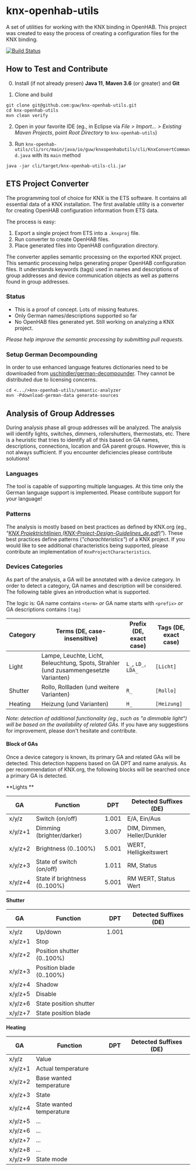 # knx-openhab-utils

A set of utilities for working with the KNX binding in OpenHAB.
This project was created to easy the process of creating a configuration files for the KNX binding.

[![Build Status](https://travis-ci.org/guw/knx-openhab-utils.svg?branch=master)](https://travis-ci.org/guw/knx-openhab-utils)


## How to Test and Contribute

0. Install (if not already presen) **Java 11**, **Maven 3.6** (or greater) and **Git**

1. Clone and build

```
git clone git@github.com:guw/knx-openhab-utils.git
cd knx-openhab-utils
mvn clean verify
```

2. Open in your favorite IDE (eg., in Eclipse via *File > Import... > Existing Maven Projects*, point *Root Directory* to `knx-openhab-utils`)

3. Run `knx-openhab-utils/cli/src/main/java/io/guw/knxopenhabutils/cli/KnxConvertCommand.java` with its `main` method

```
java -jar cli/target/knx-openhab-utils-cli.jar
```

## ETS Project Converter

The programming tool of choice for KNX is the ETS software.
It contains all essential data of a KNX installation.
The first available utility is a converter for creating OpenHAB configuration information from ETS data.

The process is easy:
1. Export a single project from ETS into a `.knxproj` file.
2. Run converter to create OpenHAB files.
3. Place generated files into OpenHAB configuration directory.

The converter applies semantic processing on the exported KNX project.
This semantic processing helps generating proper OpenHAB configuration files.
It understands keywords (tags) used in names and descriptions of group addresses and device communication objects as well as patterns found in group addresses.


### Status

* This is a proof of concept. Lots of missing features.
* Only German names/descriptions supported so far
* No OpenHAB files generated yet. Still working on analyzing a KNX project.

*Please help improve the semantic processing by submitting pull requests.*


### Setup German Decompounding

In order to use enhanced language features dictionaries need to be downloaded from [uschindler/german-decompounder](https://github.com/uschindler/german-decompounder).
They cannot be distributed due to licensing concerns.

```
cd <.../>knx-openhab-utils/semantic-analyzer
mvn -Pdownload-german-data generate-sources
```

## Analysis of Group Addresses

During analysis phase all group addresses will be analyzed.
The analysis will identify lights, switches, dimmers, rollershutters, thermostats, etc.
There is a heuristic that tries to identify all of this based on GA names, descriptions, connections, location and GA parent groups.
However, this is not always sufficient. If you encounter deficiencies please contribute solutions!

### Languages

The tool is capable of supporting multiple languages.
At this time only the German language support is implemented.
Please contribute support for your language!

### Patterns

The analysis is mostly based on best practices as defined by KNX.org (eg., *"[KNX Projektrichtlinien (KNX-Project-Design-Guidelines_de.pdf)](https://www.knx.org/wGlobal/wGlobal/scripts/accessDocument.php?forceDownload=0&document=%2FwAssets%2Fdocs%2Fdownloads%2FMarketing%2FFlyers%2FKNX-Project-Design-Guidelines%2FKNX-Project-Design-Guidelines_de.pdf)"*).
These best practices define patterns (*"charachteristics"*) of a KNX project.
If you would like to see additional characteristics being supported, please contribute an implementation of `KnxProjectCharacteristics`.

### Devices Categories

As part of the analysis, a GA will be annotated with a device category.
In order to detect a category, GA names and description will be considered.
The following table gives an introduction what is supported.

The logic is: GA name contains `<term>` *or* GA name starts with `<prefix>` *or* GA descriptions contains `[tag]`

| Category | Terms (DE, case-insensitive)                      | Prefix (DE, exact case) | Tags (DE, exact case) |
|----------|---------------------------------------------------|-------------------------|-----------------------|
| Light    | Lampe, Leuchte, Licht, Beleuchtung, Spots, Strahler (und zusammengesetzte Varianten)  | `L_`, `LD_`, `LDA_` | `[Licht]`  |
| Shutter  | Rollo, Rollladen (und weitere Varianten)          | `R_`                    | `[Rollo]`              |
| Heating  | Heizung (und  Varianten)                          | `H_`                    | `[Heizung]`            |

*Note: detection of additional functionality (eg., such as "a dimmable light") will be based on the availability of related GAs.*
If you have any suggestions for improvement, please don't hesitate and contribute.

#### Block of GAs

Once a device category is known, its primary GA and related GAs will be detected.
This detection happens based on GA DPT and name analysis.
As per recommendation of KNX.org, the following blocks will be searched once a primary GA is detected.

**Lights **

| GA      | Function                      | DPT   | Detected Suffixes (DE)      |
|---------|-------------------------------|-------|-----------------------------|
| x/y/z   | Switch (on/off)               | 1.001 | E/A, Ein/Aus                |
| x/y/z+1 | Dimming (brighter/darker)     | 3.007 | DIM, Dimmen, Heller/Dunkler |
| x/y/z+2 | Brightness (0..100%)          | 5.001 | WERT, Helligkeitswert       |
| x/y/z+3 | State of switch (on/off)      | 1.011 | RM, Status                  |
| x/y/z+4 | State if brightness (0..100%) | 5.001 | RM WERT, Status Wert        |

**Shutter**

| GA      | Function                   | DPT   | Detected Suffixes (DE) |
|---------|----------------------------|-------|------------------------|
| x/y/z   | Up/down                    | 1.001 |                   |
| x/y/z+1 | Stop                       |       |                   |
| x/y/z+2 | Position shutter (0..100%) |       |                   |
| x/y/z+3 | Position blade (0..100%)   |       |                   |
| x/y/z+4 | Shadow                     |       |                   |
| x/y/z+5 | Disable                    |       |                   |
| x/y/z+6 | State position shutter     |       |                   |
| x/y/z+7 | State position blade       |       |                   |

**Heating**

| GA      | Function                 | DPT | Detected Suffixes (DE) |
|---------|--------------------------|-----|------------------------|
| x/y/z   | Value                    |     |                   |
| x/y/z+1 | Actual temperature       |     |                   |
| x/y/z+2 | Base wanted temperature  |     |                   |
| x/y/z+3 | State                    |     |                   |
| x/y/z+4 | State wanted temperature |     |                   |
| x/y/z+5 | ...                      |     |                   |
| x/y/z+6 | ...                      |     |                   |
| x/y/z+7 | ...                      |     |                   |
| x/y/z+8 | ...                      |     |                   |
| x/y/z+9 | State mode               |     |                   |

